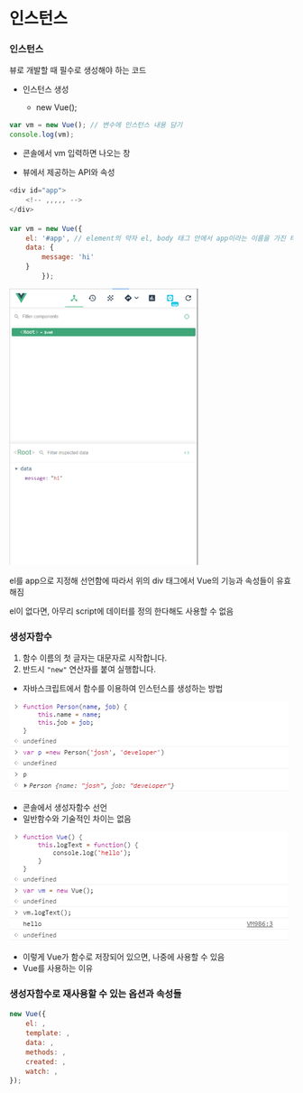 # 인스턴스

### 인스턴스

뷰로 개발할 때 필수로 생성해야 하는 코드

+ 인스턴스 생성 

  + new Vue();

```javascript
var vm = new Vue(); // 변수에 인스턴스 내용 담기
console.log(vm);
```







+ 콘솔에서 vm 입력하면 나오는 창

+ 뷰에서 제공하는 API와 속성



```javascript
<div id="app">
    <!-- ,,,,, --> 
</div>

var vm = new Vue({
    el: '#app', // element의 약자 el, body 태그 안에서 app이라는 이름을 가진 태그를 찾아서 인스턴스를 붙이겠다는 의미
    data: {
        message: 'hi'
    }
        });
```

<img src="./캡처4.png" alt="캡처4" style="zoom: 67%;"/>



el를 app으로 지정해 선언함에 따라서 위의 div 태그에서 Vue의 기능과 속성들이 유효해짐

el이 없다면, 아무리 script에 데이터를 정의 한다해도 사용할 수 없음



### 생성자함수

1. 함수 이름의 첫 글자는 대문자로 시작합니다.
2. 반드시 `"new"` 연산자를 붙여 실행합니다.

+ 자바스크립트에서 함수를 이용하여 인스턴스를 생성하는 방법

  

<img src="./캡처5.png" alt="캡처5" />

+ 콘솔에서 생성자함수 선언
+ 일반함수와 기술적인 차이는 없음



<img src="./캡처6.png" alt="캡처6" />

+ 이렇게 Vue가 함수로 저장되어 있으면, 나중에 사용할 수 있음
+ Vue를 사용하는 이유



### 생성자함수로 재사용할 수 있는 옵션과 속성들

```javascript
new Vue({
	el: ,
	template: ,
	data: ,
	methods: ,
    created: ,
    watch: ,
});
```

